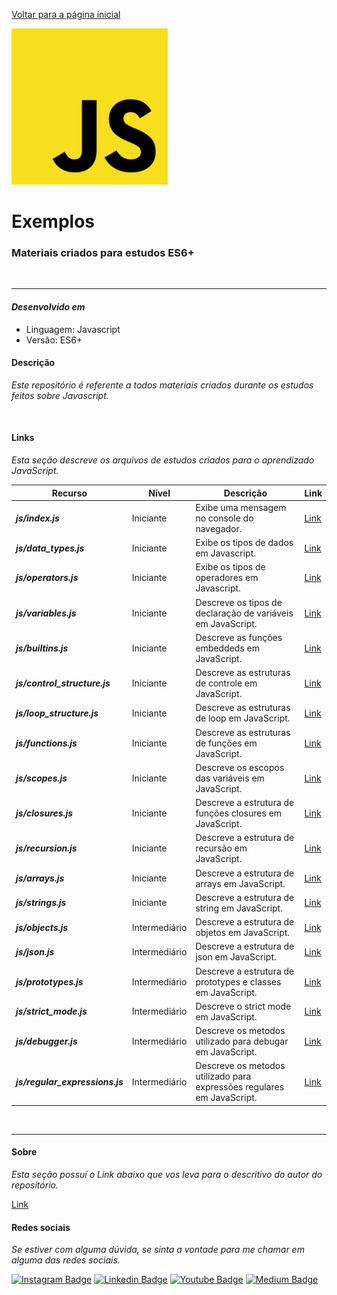 [Voltar para a página inicial](../../Readme.md)

<img src="../images/javascript_image.png " width=250>

# **Exemplos**

### Materiais criados para estudos ES6+

</br>
<hr>

#### ***Desenvolvido em***

- Linguagem: Javascript
- Versão: ES6+

#### **Descrição**

*Este repositório é referente a todos materiais criados durante os estudos feitos sobre Javascript.*

</br>

#### **Links**

*Esta seção descreve os arquivos de estudos criados para o aprendizado JavaScript.*

| Recurso | Nível | Descrição | Link |
|---------|-------|-----------|------|
| ***js/index.js*** | Iniciante | Exibe uma mensagem no console do navegador. | [Link](../../js/index.js) |
| ***js/data_types.js*** | Iniciante | Exibe os tipos de dados em Javascript. | [Link](../../js/data_types.js) |
| ***js/operators.js*** | Iniciante | Exibe os tipos de operadores em Javascript. | [Link](../../js/operators.js) |
| ***js/variables.js*** | Iniciante | Descreve os tipos de declaração de variáveis em JavaScript. | [Link](../../js/operators.js) |
| ***js/builtins.js*** | Iniciante | Descreve as funções embeddeds em JavaScript. | [Link](../../js/builtins.js) |
| ***js/control_structure.js*** | Iniciante | Descreve as estruturas de controle em JavaScript. | [Link](../../js/control_structure.js) |
| ***js/loop_structure.js*** | Iniciante | Descreve as estruturas de loop em JavaScript. | [Link](../../js/loop_structure.js) |
| ***js/functions.js*** | Iniciante | Descreve as estruturas de funções em JavaScript. | [Link](../../js/functions.js) |
| ***js/scopes.js*** | Iniciante | Descreve os escopos das variáveis em JavaScript. | [Link](../../js/scopes.js) |
| ***js/closures.js*** | Iniciante | Descreve a estrutura de funções closures em JavaScript. | [Link](../../js/closures.js) |
| ***js/recursion.js*** | Iniciante | Descreve a estrutura de recursão em JavaScript. | [Link](../../js/recursion.js) |
| ***js/arrays.js*** | Iniciante | Descreve a estrutura de arrays em JavaScript. | [Link](../../js/arrays.js) |
| ***js/strings.js*** | Iniciante | Descreve a estrutura de string em JavaScript. | [Link](../../js/strings.js) |
| ***js/objects.js*** | Intermediário | Descreve a estrutura de objetos em JavaScript. | [Link](../../js/objects.js) |
| ***js/json.js*** | Intermediário | Descreve a estrutura de json em JavaScript. | [Link](../../js/json.js) |
| ***js/prototypes.js*** | Intermediário | Descreve a estrutura de prototypes e classes em JavaScript. | [Link](../../js/prototypes.js) |
| ***js/strict_mode.js*** | Intermediário | Descreve o strict mode em JavaScript. | [Link](../../js/strict_mode.js) |
| ***js/debugger.js*** | Intermediário | Descreve os metodos utilizado para debugar em JavaScript. | [Link](../../js/debugger.js) |
| ***js/regular_expressions.js*** | Intermediário | Descreve os metodos utilizado para expressões regulares em JavaScript. | [Link](../../js/regular_expressions.js) |

</br>
<hr>

#### **Sobre**

*Esta seção possuí o Link abaixo que vos leva para o descritivo do autor do repositório.*

[Link](./Author.md)

#### **Redes sociais**

*Se estiver com alguma dúvida, se sinta a vontade para me chamar em alguma das redes sociais.*

[![Instagram Badge](https://img.shields.io/badge/-instagram-red?style=for-the-badge&logo=instagram&logoColor=white&link=https://github.com/DiegoJCordeiro)](https://www.instagram.com/developr.mano/) [![Linkedin Badge](https://img.shields.io/badge/-Linkedin-blue?style=for-the-badge&logo=Linkedin&logoColor=white&link=https://github.com/DiegoJCordeiro)](https://www.linkedin.com/in/diego-cordeiro-552948229/) [![Youtube Badge](https://img.shields.io/badge/-Youtube-red?style=for-the-badge&logo=Youtube&logoColor=white&link=https://github.com/DiegoJCordeiro)](https://www.youtube.com/@manodev5540) [![Medium Badge](https://img.shields.io/badge/-Medium-black?style=for-the-badge&logo=Medium&logoColor=white&link=https://github.com/DiegoJCordeiro)](https://medium.com/@diegocordeiro.contatos) 